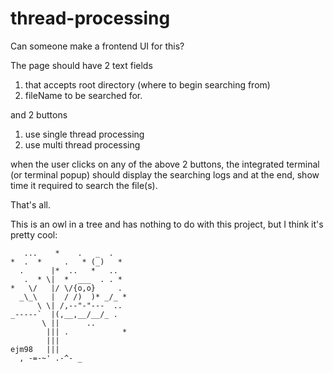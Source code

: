 # thread-processing

Can someone make a frontend UI for this?

The page should have 2 text fields 
1. that accepts root directory (where to begin searching from)
2. fileName to be searched for. 

and 2 buttons 
1. use single thread processing
2. use multi thread processing

when the user clicks on any of the above 2 buttons, the integrated terminal (or terminal popup) should display the searching logs and at the end, show time it required to search the file(s). 

That's all. 

This is an owl in a tree and has nothing to do with this project, but I think it's pretty cool:

```
   ...    *    .   _  .   
*  .  *     .   * (_)   *
  .      |*  ..   *   ..
   .  * \|  *  ___  . . *
*   \/   |/ \/{o,o}     .
  _\_\   |  / /)  )* _/_ *
      \ \| /,--"-"---  ..
_-----`  |(,__,__/__/_ .
       \ ||      ..
        ||| .            *
        |||
ejm98   |||
  , -=-~' .-^- _
